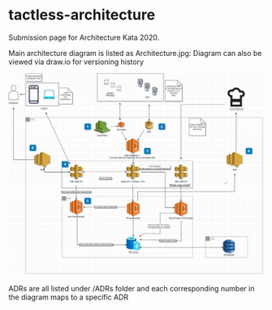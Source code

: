 # tactless-architecture

Submission page for Architecture Kata 2020.

Main architecture diagram is listed as Architecture.jpg:
Diagram can also be viewed via draw.io for versioning history

![Submission](Architecture.jpg)

ADRs are all listed under /ADRs folder and each corresponding number in the diagram maps to a specific ADR